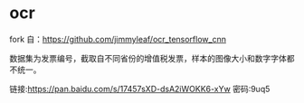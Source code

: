 # ocr

fork 自：https://github.com/jimmyleaf/ocr_tensorflow_cnn


数据集为发票编号，截取自不同省份的增值税发票，样本的图像大小和数字字体都不统一。

链接:https://pan.baidu.com/s/17457sXD-dsA2iWOKK6-xYw  密码:9uq5

